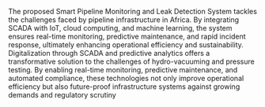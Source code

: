The proposed Smart Pipeline Monitoring and Leak Detection System tackles the challenges faced by pipeline infrastructure in Africa. By integrating SCADA with IoT, cloud computing, and machine learning, the system ensures real-time monitoring, predictive maintenance, and rapid incident response, ultimately enhancing operational efficiency and sustainability.
Digitalization through SCADA and predictive analytics offers a transformative solution to the challenges of hydro-vacuuming and pressure testing. By enabling real-time monitoring, predictive maintenance, and automated compliance, these technologies not only improve operational efficiency but also future-proof infrastructure systems against growing demands and regulatory scrutiny
